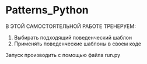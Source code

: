 # Patterns_Python
В ЭТОЙ САМОСТОЯТЕЛЬНОЙ РАБОТЕ ТРЕНЕРУЕМ:
1. Выбирать подходящий поведенческий шаблон
2. Применять поведенческие шаблоны в своем коде

Запуск производить с помощью файла run.py
